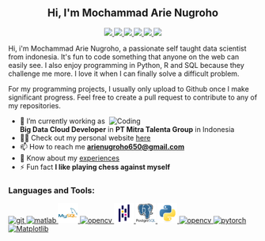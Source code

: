 <h2 align="center">Hi, I'm Mochammad Arie Nugroho</h2>                
                      
<!-- Socials -->                      
<p align="center">                
  <a href="https://www.linkedin.com/in/mocharienugroho/" target="_blank" rel="noopener noreferrer">          
    <img src="https://img.shields.io/badge/linkedin-%230077B5.svg?style=for-the-  badge&logo=linkedin&logoColor=white&link=https://www.linkedin.com/in/mocharienugroho">      
  </a> 
  <a href="https://public.tableau.com/app/profile/mochammad.arie.nugroho" target="_blank" rel="noopener noreferrer">    
    <img src="https://img.shields.io/badge/Tableau-E97627?style=for-the-badge&logo=Tableau&logoColor=white&link=https://public.tableau.com/app/profile/mochammad.arie.nugroho">
  </a>
  <a href="https://medium.com/@arienugroho650">
    <img src="https://img.shields.io/badge/Medium-12100E?style=for-the-badge&logo=medium&logoColor=white&link=https://medium.com/@arienugroho650">
  </a> 
  <a href="mailto:arienugroho650@gmail.com" target="_blank" rel="noopener noreferrer">
    <img src="https://img.shields.io/badge/Gmail-D14836?style=for-the-badge&logo=gmail&logoColor=white&link=mailto:arienugroho650@gmail.com">
  </a>
  <a href="https://instagram.com/moch_arie_n">
    <img src="https://img.shields.io/badge/instagram-%23E4405F.svg?&style=for-the-badge&logo=instagram&logoColor=white" />        
  </a>
  <a href="https://arienugroho050396.github.io/">
    <img src="https://img.shields.io/badge/website-000000?style=for-the-badge&logo=About.me&logoColor=white" />         
  </a>
</p>

Hi, i'm Mochammad Arie Nugroho, a passionate self taught data scientist from indonesia. It's fun to code something that anyone on the web can easily see. I also enjoy programming in Python, R and SQL because they challenge me more. I love it when I can finally solve a difficult problem.


For my programming projects, I usually only upload to Github once I make significant progress. Feel free to create a pull request to contribute to any of my repositories.

<img align="right" alt="Coding" width="300" src="https://c.tenor.com/NOYF3f82b_gAAAAC/programmer.gif">  

- 🔭 I’m currently working as **Big Data Cloud Developer** in **PT Mitra Talenta Group** in Indonesia 
- 👨‍💻 Check out my personal website [here](https://arienugroho050396.github.io/index.html)
- 📫 How to reach me **arienugroho650@gmail.com**
- 📄 Know about my [experiences](https://arienugroho050396.github.io/contactme.html)
- ⚡ Fun fact **I like playing chess against myself**

 
<h3 align="left">Languages and Tools:</h3>
<p align="left"> <a href="https://git-scm.com/" target="_blank" rel="noreferrer"> <img src="https://www.vectorlogo.zone/logos/git-scm/git-scm-icon.svg" alt="git" width="40" height="40"/> </a> <a href="https://www.mathworks.com/" target="_blank" rel="noreferrer"> <img src="https://upload.wikimedia.org/wikipedia/commons/2/21/Matlab_Logo.png" alt="matlab" width="40" height="40"/> </a> <a href="https://www.mysql.com/" target="_blank" rel="noreferrer"> <img src="https://raw.githubusercontent.com/devicons/devicon/master/icons/mysql/mysql-original-wordmark.svg" alt="mysql" width="40" height="40"/> </a> <a href="https://opencv.org/" target="_blank" rel="noreferrer"> <img src="https://www.vectorlogo.zone/logos/opencv/opencv-icon.svg" alt="opencv" width="40" height="40"/> </a> <a href="https://pandas.pydata.org/" target="_blank" rel="noreferrer"> <img src="https://raw.githubusercontent.com/devicons/devicon/2ae2a900d2f041da66e950e4d48052658d850630/icons/pandas/pandas-original.svg" alt="pandas" width="40" height="40"/> </a> <a href="https://www.postgresql.org" target="_blank" rel="noreferrer"> <img src="https://raw.githubusercontent.com/devicons/devicon/master/icons/postgresql/postgresql-original-wordmark.svg" alt="postgresql" width="40" height="40"/> </a> <a href="https://www.python.org" target="_blank" rel="noreferrer"> <img src="https://raw.githubusercontent.com/devicons/devicon/master/icons/python/python-original.svg" alt="python" width="40" height="40"/> </a> <a href="https://numpy.org/" target="_blank" rel="noreferrer"> <img src="https://upload.wikimedia.org/wikipedia/commons/3/31/NumPy_logo_2020.svg" alt="opencv" width="40" height="40"/> </a>  <a href="https://pytorch.org/" target="_blank" rel="noreferrer"> <img src="https://www.vectorlogo.zone/logos/pytorch/pytorch-icon.svg" alt="pytorch" width="40" height="40"/> </a> <a href="https://matplotlib.org/" target="_blank" rel="noreferrer"> <img src="https://upload.wikimedia.org/wikipedia/commons/8/84/Matplotlib_icon.svg" alt="Matplotlib" width="40" height="40"/> </a> <a href="https://
